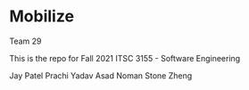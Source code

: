 # Mobilize
Team 29

This is the repo for Fall 2021 ITSC 3155 - Software Engineering  

Jay Patel
Prachi Yadav
Asad Noman
Stone Zheng
